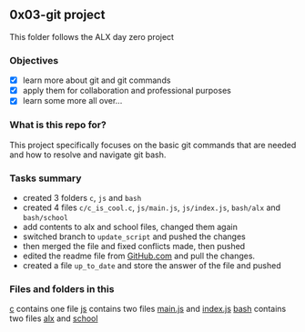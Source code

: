 ## 0x03-git project  
This folder follows the ALX day zero project

### Objectives
- [x] learn more about git and git commands
- [x] apply them for collaboration and professional purposes
- [x] learn some more all over...

### What is this repo for?
This project specifically focuses on the basic git commands that are needed and how to resolve and navigate git bash.

### Tasks summary
+ created 3 folders ``c``, ``js`` and ``bash``
+ created 4 files ``c/c_is_cool.c``, ``js/main.js``, ``js/index.js``, ``bash/alx`` and ``bash/school``
+ add contents to alx and school files, changed them again
+ switched branch to ``update_script`` and pushed the changes
+ then merged the file and fixed conflicts made, then pushed
+ edited the readme file from [GitHub.com]() and pull the changes.
+ created a file ``up_to_date`` and store the answer of the file and pushed

### Files and folders in this ###

[c](/c) contains one file
[js](/js) contains two files [main.js](js/main.js) and [index.js](js/index.js)
[bash](/bash) contains two files [alx](bash/alx) and [school](bash/school)
